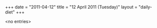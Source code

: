+++
date = "2011-04-12"
title = "12 April 2011 (Tuesday)"
layout = "daily-diet"
+++

<p>&lt;no entries&gt;</p>